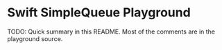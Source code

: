 # Swift SimpleQueue Playground

TODO: Quick summary in this README. Most of the comments are in the playground source.


